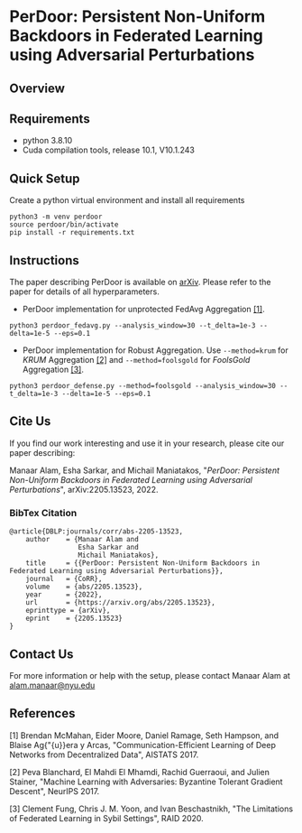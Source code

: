 # PerDoor: Persistent Non-Uniform Backdoors in Federated Learning using Adversarial Perturbations

## Overview

## Requirements
- python 3.8.10
- Cuda compilation tools, release 10.1, V10.1.243

## Quick Setup
Create a python virtual environment and install all requirements
```
python3 -m venv perdoor
source perdoor/bin/activate
pip install -r requirements.txt
```
## Instructions
The paper describing PerDoor is available on [arXiv](https://arxiv.org/abs/2205.13523). Please refer to the paper for details of all hyperparameters.

* PerDoor implementation for unprotected FedAvg Aggregation [[1]](#1).
```
python3 perdoor_fedavg.py --analysis_window=30 --t_delta=1e-3 --delta=1e-5 --eps=0.1
```

* PerDoor implementation for Robust Aggregation. Use `--method=krum` for _KRUM_ Aggregation [[2]](#2) and `--method=foolsgold` for _FoolsGold_ Aggregation [[3]](#3).
```
python3 perdoor_defense.py --method=foolsgold --analysis_window=30 --t_delta=1e-3 --delta=1e-5 --eps=0.1
```

## Cite Us
If you find our work interesting and use it in your research, please cite our paper describing:

Manaar Alam, Esha Sarkar, and Michail Maniatakos, "_PerDoor: Persistent Non-Uniform Backdoors in Federated Learning using Adversarial Perturbations_", arXiv:2205.13523, 2022.

### BibTex Citation
```
@article{DBLP:journals/corr/abs-2205-13523,
    author    = {Manaar Alam and
                 Esha Sarkar and
                 Michail Maniatakos},
    title     = {{PerDoor: Persistent Non-Uniform Backdoors in Federated Learning using Adversarial Perturbations}},
    journal   = {CoRR},
    volume    = {abs/2205.13523},
    year      = {2022},
    url       = {https://arxiv.org/abs/2205.13523},
    eprinttype = {arXiv},
    eprint    = {2205.13523}
}
```
## Contact Us
For more information or help with the setup, please contact Manaar Alam at alam.manaar@nyu.edu

## References
[1] <a id="1"></a> 
Brendan McMahan, Eider Moore, Daniel Ramage, Seth Hampson, and Blaise Ag{\"{u}}era y Arcas, "Communication-Efficient Learning of Deep Networks from Decentralized Data", AISTATS 2017.

<a id="2">[2]</a> 
Peva Blanchard, El Mahdi El Mhamdi, Rachid Guerraoui, and Julien Stainer, "Machine Learning with Adversaries: Byzantine Tolerant Gradient Descent", NeurIPS 2017.

<a id="3">[3]</a> 
Clement Fung, Chris J. M. Yoon, and Ivan Beschastnikh, "The Limitations of Federated Learning in Sybil Settings", RAID 2020.
